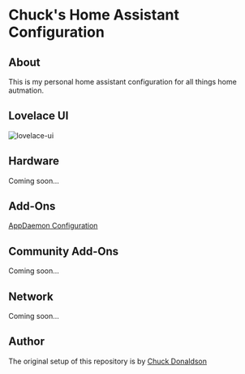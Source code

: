 # Chuck's Home Assistant Configuration

## About

This is my personal home assistant configuration for all things home autmation.

## Lovelace UI

![lovelace-ui](https://github.com/user-attachments/assets/7c12027f-66f4-4c1d-a8dc-132b33faa58e)

## Hardware

Coming soon...

## Add-Ons

[AppDaemon Configuration](https://github.com/chuckmdonaldson/hass-appdaemon-config)

## Community Add-Ons

Coming soon...

## Network

Coming soon...

## Author

The original setup of this repository is by [Chuck Donaldson](https://github.com/chuckmdonaldson)
